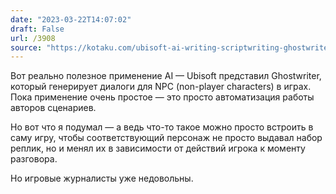 ```yaml
---
date: "2023-03-22T14:07:02"
draft: False
url: /3908
source: "https://kotaku.com/ubisoft-ai-writing-scriptwriting-ghostwriter-machine-1850250316"
---
```


Вот реально полезное применение AI — Ubisoft представил Ghostwriter, который генерирует диалоги для NPC (non-player characters) в играх. Пока применение очень простое — это просто автоматизация работы авторов сценариев. 

Но вот что я подумал — а ведь что-то такое можно просто встроить в саму игру, чтобы соответствующий персонаж не просто выдавал набор реплик, но и менял их в зависимости от действий игрока к моменту разговора. 

Но игровые журналисты уже недовольны.
